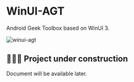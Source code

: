 # WinUI-AGT
Android Geek Toolbox based on WinUI 3.

![winui-agt](https://github.com/uotandev/WinUI-AGT/assets/46953451/efa0bbf5-eff6-4a5f-b647-0d8f2465c9f7)

## 🚧🚧🚧 Project under construction
Document will be available later.
